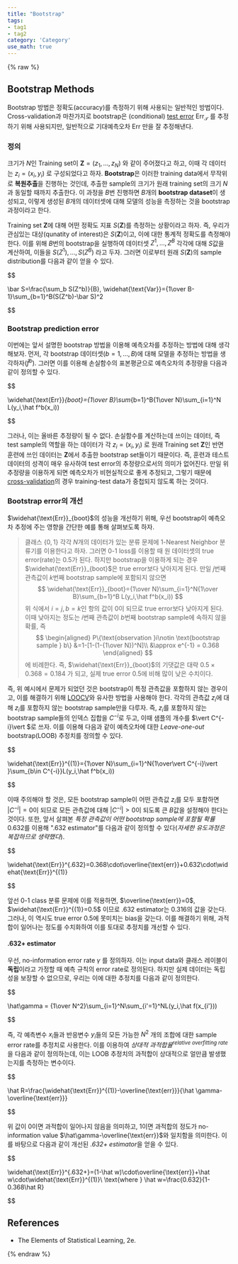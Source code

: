 ```yaml
---
title: "Bootstrap"
tags:
- tag1
- tag2
category: 'Category'
use_math: true
---
```

{% raw %}
## Bootstrap Methods

Bootstrap 방법은 정확도(accuracy)를 측정하기 위해 사용되는 일반적인 방법이다. Cross-validation과 마찬가지로 bootstrap은 (conditional) [test error](https://ddangchani.github.io/model-assessment) $\text{Err}_\mathcal T$ 를 추정하기 위해 사용되지만, 일반적으로 기대예측오차 $\text {Err}$ 만을 잘 추정해낸다.

### 정의

크기가 $N$인 Training set이 $\mathbf Z=(z_1,\ldots,z_N)$ 와 같이 주어졌다고 하고, 이때 각 데이터는 $z_i=(x_i,y_i)$ 로 구성되었다고 하자. **Bootstrap**은 이러한 training data에서 무작위로 **복원추출**을 진행하는 것인데, 추출한 sample의 크기가 원래 training set의 크기 $N$과 동일할 때까지 추출한다. 이 과정을 $B$번 진행하면 $B$개의 **bootstrap dataset**이 생성되고, 이렇게 생성된 $B$개의 데이터셋에 대해 모델의 성능을 측정하는 것을 bootstrap 과정이라고 한다.

Training set $\mathbf Z$에 대해 어떤 정확도 지표 $S(\mathbf Z)$를 측정하는 상황이라고 하자. 즉, 우리가 관심있는 대상(qunatity of interest)은 $S(\mathbf Z)$이고, 이에 대한 통계적 정확도를 측정해야 한다. 이를 위해 $B$번의 bootstrap을 실행하여 데이터셋 $Z^1,\ldots,Z^B$ 각각에 대해 $S$값을 계산하여, 이들을 $S(Z^1),\ldots,S(Z^B)$ 라고 두자. 그러면 이로부터 원래 $S(\mathbf Z)$의 sample distribution를 다음과 같이 얻을 수 있다.

$$

\bar S=\frac{\sum_b S(Z^b)}{B}, \widehat{\text{Var}}={1\over B-1}\sum_{b=1}^B(S(Z^b)-\bar S)^2

$$

### Bootstrap prediction error

이번에는 앞서 설명한 bootstrap 방법을 이용해 예측오차를 추정하는 방법에 대해 생각해보자. 먼저, 각 bootstrap 데이터셋($b=1,\ldots,B$)에 대해 모델을 추정하는 방법을 생각하자($\hat f^b$). 그러면 이를 이용해 손실함수의 표본평균으로 예측오차의 추정량을 다음과 같이 정의할 수 있다.

$$

\widehat{\text{Err}}_{boot}={1\over B}\sum_{b=1}^B{1\over N}\sum_{i=1}^N L(y_i,\hat f^b(x_i))

$$

그러나, 이는 올바른 추정량이 될 수 없다. 손실함수를 계산하는데 쓰이는 데이터, 즉 test sample의 역할을 하는 데이터가 각 $z_i=(x_i,y_i)$ 로 원래 Training set $\mathbf Z$인 반면 훈련에 쓰인 데이터는 $\mathbf Z$에서 추출한 bootstrap set들이기 때문이다. 즉, 훈련과 테스트 데이터의 성격이 매우 유사하여 test error의 추정량으로서의 의미가 없어진다. 만일 위 추정량을 이용하게 되면 예측오차가 비현실적으로 좋게 추정되고, 그렇기 때문에 [cross-validation](https://ddangchani.github.io/Cross-Validation)의 경우 training-test data가 중첩되지 않도록 하는 것이다.

### Bootstrap error의 개선

$\widehat{\text{Err}}_{boot}$의 성능을 개선하기 위해, 우선 bootstrap이 예측오차 추정에 주는 영향을 간단한 예를 통해 살펴보도록 하자.

> 클래스 $\{0,1\}$ 각각 $N$개의 데이터가 있는 분류 문제에 1-Nearest Neighbor 분류기를 이용한다고 하자. 그러면 0-1 loss를 이용할 때 원 데이터셋의 true error(rate)는 0.5가 된다. 하지만 bootstrap을 이용하게 되는 경우 $\widehat{\text{Err}}_{boot}$은 true error보다 낮아지게 된다. 만일 $j$번째 관측값이 $k$번째 bootstrap sample에 포함되지 않으면
> $$
> \widehat{\text{Err}}_{boot}={1\over N}\sum_{i=1}^N{1\over B}\sum_{b=1}^B L(y_i,\hat f^b(x_i))
> $$
> 위 식에서 $i=j, b=k$인 항의 값이 $0$이 되므로 true error보다 낮아지게 된다. 이때 낮아지는 정도는 $i$번째 관측값이 $b$번째 bootstrap sample에 속하지 않을 확률, 즉
> $$
> \begin{aligned}
> P\{\text{observation  }i\notin \text{bootstrap sample } b\} &=1-[1-(1-{1\over N})^N]\\
> &\approx e^{-1} = 0.368
> \end{aligned}
> $$
> 에 비례한다. 즉, $\widehat{\text{Err}}_{boot}$의 기댓값은 대략 $0.5\times0.368 = 0.184$ 가 되고, 실제 true error 0.5에 비해 많이 낮은 수치이다.

즉, 위 예시에서 문제가 되었던 것은 bootstrap이 특정 관측값을 포함하지 않는 경우이고, 이를 해결하기 위해 [LOOCV](https://ddangchani.github.io/Cross-Validation)와 유사한 방법을 사용해야 한다. 각각의 관측값 $z_i$에 대해 $z_i$를 포함하지 않는 bootstrap sample만을 다루자. 즉, $z_i$를 포함하지 않는 bootstrap sample들의 인덱스 집합을 $C^{-i}$로 두고, 이때 샘플의 개수를 $\vert C^{-i}\vert $로 쓰자. 이를 이용해 다음과 같이 예측오차에 대한 *Leave-one-out* bootstrap(LOOB) 추정치를 정의할 수 있다.

$$

\widehat{\text{Err}}^{(1)}={1\over N}\sum_{i=1}^N{1\over\vert C^{-i}\vert }\sum_{b\in C^{-i}}L(y_i,\hat f^b(x_i))

$$

이때 주의해야 할 것은, 모든 bootstrap sample이 어떤 관측값 $z_i$를 모두 포함하면 $\vert C^{-i}\vert =0$이 되므로 모든 관측값에 대해 $\vert C^{-i}\vert >0$이 되도록 큰 $B$값을 설정해야 한다는 것이다. 또한, 앞서 살펴본 *특정 관측값이 어떤 bootstrap sample에 포함될 확률* 0.632를 이용해 ".632 estimator"를 다음과 같이 정의할 수 있다(*자세한 유도과정은 복잡하므로 생략했다*).

$$

\widehat{\text{Err}}^{.632}=0.368\cdot\overline{\text{err}}+0.632\cdot\widehat{\text{Err}}^{(1)}

$$

앞선 0-1 class 분류 문제에 이를 적용하면, $\overline{\text{err}}=0$, $\widehat{\text{Err}}^{(1)}=0.5$ 이므로 .632 estimator는 0.316의 값을 갖는다. 그러나, 이 역시도 true error 0.5에 못미치는 bias을 갖는다. 이를 해결하기 위해, 과적합이 일어나는 정도를 수치화하여 이를 토대로 추정치를 개선할 수 있다.

#### .632+ estimator

우선, no-information error rate $\gamma$ 를 정의하자. 이는 input data와 클래스 레이블이 **독립**이라고 가정할 때 예측 규칙의 error rate로 정의된다. 하지만 실제 데이터는 독립성을 보장할 수 없으므로, 우리는 이에 대한 추정치를 다음과 같이 정의한다.

$$

\hat\gamma = {1\over N^2}\sum_{i=1}^N\sum_{i'=1}^NL(y_i,\hat f(x_{i'}))

$$

즉, 각 예측변수 $x_i$들과 반응변수 $y_i$들의 모든 가능한 $N^2$ 개의 조합에 대한 sample error rate를 추정치로 사용한다. 이를 이용하여 *상대적 과적합율<sup>relative overfitting rate</sup>* 을 다음과 같이 정의하는데, 이는 LOOB 추정치의 과적합이 상대적으로 얼만큼 발생했는지를 측정하는 변수이다.

$$

\hat R=\frac{\widehat{\text{Err}}^{(1)}-\overline{\text{err}}}{\hat \gamma-\overline{\text{err}}}

$$

위 값이 0이면 과적합이 일어나지 않음을 의미하고, 1이면 과적합의 정도가 no-information value $\hat\gamma-\overline{\text{err}}$와 일치함을 의미한다. 이를 바탕으로 다음과 같이 개선된 *.632+ estimator*을 얻을 수 있다.

$$

\widehat{\text{Err}}^{.632+}=(1-\hat w)\cdot\overline{\text{err}}+\hat w\cdot\widehat{\text{Err}}^{(1)}\\
\text{where  } \hat w=\frac{0.632}{1-0.368\hat R}

$$


## References

- The Elements of Statistical Learning, 2e.

 
{% endraw %}